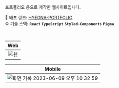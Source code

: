 포트폴리오 용으로 제작한 웹사이트입니다.

🔗 배포 링크: <a href="https://tata-v.github.io/hyeona-portfolio/" target = "_blank">HYEONA-PORTFOLIO</a>
<br />
⚙️ 기술 스택: **`React`** **`TypeScript`** **`Styled-Components`** **`Figma`**

<br />

|                                                        Web                                                         |
| :----------------------------------------------------------------------------------------------------------------: |
| ![웹](https://github.com/TATA-V/fe-sprint-my-agora-states/assets/113578923/b414b595-c735-4c77-87ad-fb8fc0476ba9) |

|                                                                          Mobile                                                                          |
| :------------------------------------------------------------------------------------------------------------------------------------------------------: |
| ![화면 기록 2023-06-09 오후 10 32 59](https://github.com/TATA-V/fe-sprint-my-agora-states/assets/113578923/b91c056f-b094-4c35-a696-1db44fde8373) |
